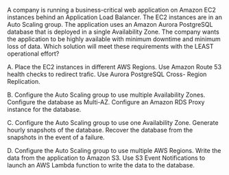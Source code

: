 A company is running a business-critical web application on Amazon EC2 instances behind an Application Load Balancer. The EC2 instances are in an Auto Scaling group. The application uses an Amazon Aurora PostgreSQL database that is deployed in a single Availability Zone. The company wants the application to be highly available with minimum downtime and minimum loss of data. Which solution will meet these requirements with the LEAST operational effort? 

A. Place the EC2 instances in different AWS Regions. Use Amazon Route 53 health checks to redirect trafic. Use Aurora PostgreSQL Cross- Region Replication. 

B. Configure the Auto Scaling group to use multiple Availability Zones. Configure the database as Multi-AZ. Configure an Amazon RDS Proxy instance for the database. 

C. Configure the Auto Scaling group to use one Availability Zone. Generate hourly snapshots of the database. Recover the database from the snapshots in the event of a failure. 

D. Configure the Auto Scaling group to use multiple AWS Regions. Write the data from the application to Amazon S3. Use S3 Event Notifications to launch an AWS Lambda function to write the data to the database.